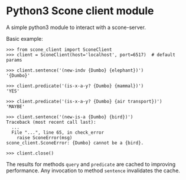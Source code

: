 # Python3 Scone client module

A simple python3 module to interact with a scone-server.

Basic example:

    >>> from scone_client import SconeClient
    >>> client = SconeClient(host='localhost', port=6517)  # default params

    >>> client.sentence('(new-indv {Dumbo} {elephant})')
    '{Dumbo}'

    >>> client.predicate('(is-x-a-y? {Dumbo} {mammal})')
    'YES'

    >>> client.predicate('(is-x-a-y? {Dumbo} {air transport})')
    'MAYBE'

    >>> client.sentence('(new-is-a {Dumbo} {bird})')
    Traceback (most recent call last):
	  ...
      File "...", line 65, in check_error
        raise SconeError(msg)
    scone_client.SconeError: {Dumbo} cannot be a {bird}.

    >>> client.close()


The results for methods `query` and `predicate` are cached to improving performance. Any
invocation to method `sentence` invalidates the cache.
